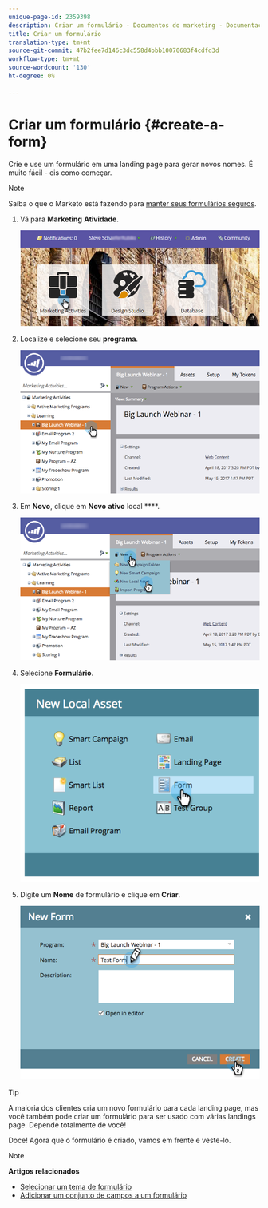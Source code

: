 ```yaml
---
unique-page-id: 2359398
description: Criar um formulário - Documentos do marketing - Documentação do produto
title: Criar um formulário
translation-type: tm+mt
source-git-commit: 47b2fee7d146c3dc558d4bbb10070683f4cdfd3d
workflow-type: tm+mt
source-wordcount: '130'
ht-degree: 0%

---
```



# Criar um formulário {#create-a-form}

Crie e use um formulário em uma landing page para gerar novos nomes. É muito fácil - eis como começar.

>[!NOTE]
>
>Saiba o que o Marketo está fazendo para [manter seus formulários seguros](http://nation.marketo.com/t5/Product-Documents/Forms-Service-Enhancements/ta-p/303670#M1038).

1. Vá para **Marketing** **Atividade**.

   ![](assets/login-marketing-activities.png)

1. Localize e selecione seu **programa**.

   ![](assets/programseelct.png)

1. Em **Novo**, clique em **Novo** **ativo** local ****.

   ![](assets/newlocalasset.png)

1. Selecione **Formulário**.

   ![](assets/image2014-9-15-17-3a1-3a20.png)

1. Digite um **Nome** de formulário e clique em **Criar**.

   ![](assets/newformwithhands.png)

>[!TIP]
>
>A maioria dos clientes cria um novo formulário para cada landing page, mas você também pode criar um formulário para ser usado com várias landings page. Depende totalmente de você!

Doce! Agora que o formulário é criado, vamos em frente e veste-lo.

>[!NOTE]
>
>**Artigos relacionados**
>
>* [Selecionar um tema de formulário](select-a-form-theme.md)
>* [Adicionar um conjunto de campos a um formulário](../../../../product-docs/demand-generation/forms/form-fields/add-a-fieldset-to-a-form.md)

>



